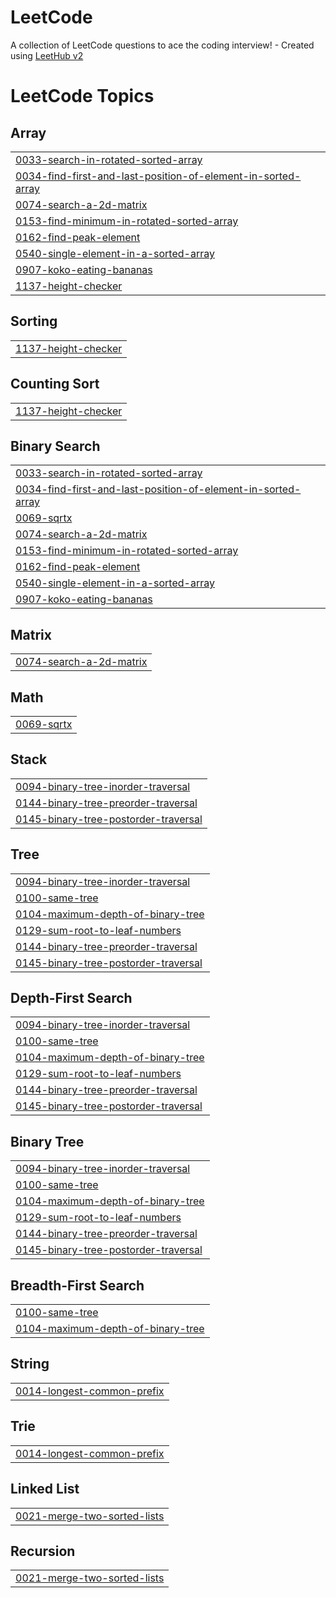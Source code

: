 # LeetCode
A collection of LeetCode questions to ace the coding interview! - Created using [LeetHub v2](https://github.com/arunbhardwaj/LeetHub-2.0)

<!---LeetCode Topics Start-->
# LeetCode Topics
## Array
|  |
| ------- |
| [0033-search-in-rotated-sorted-array](https://github.com/2107Kritika/LeetCode/tree/master/0033-search-in-rotated-sorted-array) |
| [0034-find-first-and-last-position-of-element-in-sorted-array](https://github.com/2107Kritika/LeetCode/tree/master/0034-find-first-and-last-position-of-element-in-sorted-array) |
| [0074-search-a-2d-matrix](https://github.com/2107Kritika/LeetCode/tree/master/0074-search-a-2d-matrix) |
| [0153-find-minimum-in-rotated-sorted-array](https://github.com/2107Kritika/LeetCode/tree/master/0153-find-minimum-in-rotated-sorted-array) |
| [0162-find-peak-element](https://github.com/2107Kritika/LeetCode/tree/master/0162-find-peak-element) |
| [0540-single-element-in-a-sorted-array](https://github.com/2107Kritika/LeetCode/tree/master/0540-single-element-in-a-sorted-array) |
| [0907-koko-eating-bananas](https://github.com/2107Kritika/LeetCode/tree/master/0907-koko-eating-bananas) |
| [1137-height-checker](https://github.com/2107Kritika/LeetCode/tree/master/1137-height-checker) |
## Sorting
|  |
| ------- |
| [1137-height-checker](https://github.com/2107Kritika/LeetCode/tree/master/1137-height-checker) |
## Counting Sort
|  |
| ------- |
| [1137-height-checker](https://github.com/2107Kritika/LeetCode/tree/master/1137-height-checker) |
## Binary Search
|  |
| ------- |
| [0033-search-in-rotated-sorted-array](https://github.com/2107Kritika/LeetCode/tree/master/0033-search-in-rotated-sorted-array) |
| [0034-find-first-and-last-position-of-element-in-sorted-array](https://github.com/2107Kritika/LeetCode/tree/master/0034-find-first-and-last-position-of-element-in-sorted-array) |
| [0069-sqrtx](https://github.com/2107Kritika/LeetCode/tree/master/0069-sqrtx) |
| [0074-search-a-2d-matrix](https://github.com/2107Kritika/LeetCode/tree/master/0074-search-a-2d-matrix) |
| [0153-find-minimum-in-rotated-sorted-array](https://github.com/2107Kritika/LeetCode/tree/master/0153-find-minimum-in-rotated-sorted-array) |
| [0162-find-peak-element](https://github.com/2107Kritika/LeetCode/tree/master/0162-find-peak-element) |
| [0540-single-element-in-a-sorted-array](https://github.com/2107Kritika/LeetCode/tree/master/0540-single-element-in-a-sorted-array) |
| [0907-koko-eating-bananas](https://github.com/2107Kritika/LeetCode/tree/master/0907-koko-eating-bananas) |
## Matrix
|  |
| ------- |
| [0074-search-a-2d-matrix](https://github.com/2107Kritika/LeetCode/tree/master/0074-search-a-2d-matrix) |
## Math
|  |
| ------- |
| [0069-sqrtx](https://github.com/2107Kritika/LeetCode/tree/master/0069-sqrtx) |
## Stack
|  |
| ------- |
| [0094-binary-tree-inorder-traversal](https://github.com/2107Kritika/LeetCode/tree/master/0094-binary-tree-inorder-traversal) |
| [0144-binary-tree-preorder-traversal](https://github.com/2107Kritika/LeetCode/tree/master/0144-binary-tree-preorder-traversal) |
| [0145-binary-tree-postorder-traversal](https://github.com/2107Kritika/LeetCode/tree/master/0145-binary-tree-postorder-traversal) |
## Tree
|  |
| ------- |
| [0094-binary-tree-inorder-traversal](https://github.com/2107Kritika/LeetCode/tree/master/0094-binary-tree-inorder-traversal) |
| [0100-same-tree](https://github.com/2107Kritika/LeetCode/tree/master/0100-same-tree) |
| [0104-maximum-depth-of-binary-tree](https://github.com/2107Kritika/LeetCode/tree/master/0104-maximum-depth-of-binary-tree) |
| [0129-sum-root-to-leaf-numbers](https://github.com/2107Kritika/LeetCode/tree/master/0129-sum-root-to-leaf-numbers) |
| [0144-binary-tree-preorder-traversal](https://github.com/2107Kritika/LeetCode/tree/master/0144-binary-tree-preorder-traversal) |
| [0145-binary-tree-postorder-traversal](https://github.com/2107Kritika/LeetCode/tree/master/0145-binary-tree-postorder-traversal) |
## Depth-First Search
|  |
| ------- |
| [0094-binary-tree-inorder-traversal](https://github.com/2107Kritika/LeetCode/tree/master/0094-binary-tree-inorder-traversal) |
| [0100-same-tree](https://github.com/2107Kritika/LeetCode/tree/master/0100-same-tree) |
| [0104-maximum-depth-of-binary-tree](https://github.com/2107Kritika/LeetCode/tree/master/0104-maximum-depth-of-binary-tree) |
| [0129-sum-root-to-leaf-numbers](https://github.com/2107Kritika/LeetCode/tree/master/0129-sum-root-to-leaf-numbers) |
| [0144-binary-tree-preorder-traversal](https://github.com/2107Kritika/LeetCode/tree/master/0144-binary-tree-preorder-traversal) |
| [0145-binary-tree-postorder-traversal](https://github.com/2107Kritika/LeetCode/tree/master/0145-binary-tree-postorder-traversal) |
## Binary Tree
|  |
| ------- |
| [0094-binary-tree-inorder-traversal](https://github.com/2107Kritika/LeetCode/tree/master/0094-binary-tree-inorder-traversal) |
| [0100-same-tree](https://github.com/2107Kritika/LeetCode/tree/master/0100-same-tree) |
| [0104-maximum-depth-of-binary-tree](https://github.com/2107Kritika/LeetCode/tree/master/0104-maximum-depth-of-binary-tree) |
| [0129-sum-root-to-leaf-numbers](https://github.com/2107Kritika/LeetCode/tree/master/0129-sum-root-to-leaf-numbers) |
| [0144-binary-tree-preorder-traversal](https://github.com/2107Kritika/LeetCode/tree/master/0144-binary-tree-preorder-traversal) |
| [0145-binary-tree-postorder-traversal](https://github.com/2107Kritika/LeetCode/tree/master/0145-binary-tree-postorder-traversal) |
## Breadth-First Search
|  |
| ------- |
| [0100-same-tree](https://github.com/2107Kritika/LeetCode/tree/master/0100-same-tree) |
| [0104-maximum-depth-of-binary-tree](https://github.com/2107Kritika/LeetCode/tree/master/0104-maximum-depth-of-binary-tree) |
## String
|  |
| ------- |
| [0014-longest-common-prefix](https://github.com/2107Kritika/LeetCode/tree/master/0014-longest-common-prefix) |
## Trie
|  |
| ------- |
| [0014-longest-common-prefix](https://github.com/2107Kritika/LeetCode/tree/master/0014-longest-common-prefix) |
## Linked List
|  |
| ------- |
| [0021-merge-two-sorted-lists](https://github.com/2107Kritika/LeetCode/tree/master/0021-merge-two-sorted-lists) |
## Recursion
|  |
| ------- |
| [0021-merge-two-sorted-lists](https://github.com/2107Kritika/LeetCode/tree/master/0021-merge-two-sorted-lists) |
<!---LeetCode Topics End-->